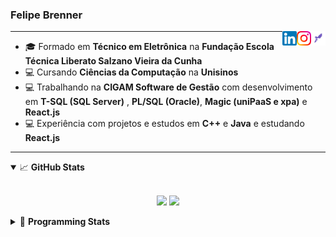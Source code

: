 <h3>Felipe Brenner</h3>

<a href="https://app.rocketseat.com.br/me/felipe-de-oliveira-brenner-conta-ignite" target="_blank" rel="nofollow"><img align="right" width="23rem" src="./assets/rocketseat.png" alt="Rocketseat: @felipe-de-oliveira-brenner-conta-ignite"/></a>
<a href="https://www.instagram.com/felipeobrenner/" target="_blank" rel="nofollow"><img align="right" width="23rem" src="./assets/instagram.png" alt="Instagram: @felipeobrenner"/></a>
<a href="https://www.linkedin.com/in/felipe-de-oliveira-brenner/" target="_blank" rel="nofollow"><img align="right" width="23rem" src="./assets/linkedin.png" alt="LinkedIn: @felipe-de-oliveira-brenner"/></a>

---

- 🎓 Formado em **Técnico em Eletrônica** na **Fundação Escola Técnica Liberato Salzano Vieira da Cunha**
- 💻 Cursando **Ciências da Computação** na **Unisinos**
- 💻 Trabalhando na **CIGAM Software de Gestão** com desenvolvimento em **T-SQL (SQL Server)** , **PL/SQL (Oracle)**, **Magic (uniPaaS e xpa)** e **React.js**
- 💻 Experiência com projetos e estudos em **C++** e **Java** e estudando **React.js**

---

<details open>
  <summary>📈 <b>GitHub Stats</b></summary>
  <br>
  <p align="center">
  <img src="https://github-readme-stats.vercel.app/api?username=felipebrenner&show_icons=true&theme=dark"/>
  <img src="https://github-readme-stats.vercel.app/api/top-langs/?username=felipebrenner&layout=compact&theme=dark">
  </p>

</details>

<details>
  <summary>🤖 <b>Programming Stats</b></summary>
  <br/>

  <!--START_SECTION:waka-->
**🐱 My GitHub Data** 

> 🏆 519 Contributions in the Year 2021
 > 
> 📦 128.3 kB Used in GitHub's Storage 
 > 
> 🚫 Not Opted to Hire
 > 
> 📜 21 Public Repositories 
 > 
> 🔑 0 Private Repositories  
 > 
**I'm a Night 🦉** 

```text
🌞 Morning    41 commits     ██░░░░░░░░░░░░░░░░░░░░░░░   8.15% 
🌆 Daytime    128 commits    ██████░░░░░░░░░░░░░░░░░░░   25.45% 
🌃 Evening    311 commits    ███████████████░░░░░░░░░░   61.83% 
🌙 Night      23 commits     █░░░░░░░░░░░░░░░░░░░░░░░░   4.57%

```
📅 **I'm Most Productive on Sunday** 

```text
Monday       77 commits     ███░░░░░░░░░░░░░░░░░░░░░░   15.31% 
Tuesday      109 commits    █████░░░░░░░░░░░░░░░░░░░░   21.67% 
Wednesday    55 commits     ██░░░░░░░░░░░░░░░░░░░░░░░   10.93% 
Thursday     51 commits     ██░░░░░░░░░░░░░░░░░░░░░░░   10.14% 
Friday       27 commits     █░░░░░░░░░░░░░░░░░░░░░░░░   5.37% 
Saturday     63 commits     ███░░░░░░░░░░░░░░░░░░░░░░   12.52% 
Sunday       121 commits    ██████░░░░░░░░░░░░░░░░░░░   24.06%

```


📊 **This Week I Spent My Time On** 

```text
💬 Programming Languages: 
JSX                      6 hrs 42 mins       █████████████░░░░░░░░░░░░   53.76% 
JSON                     2 hrs 45 mins       █████░░░░░░░░░░░░░░░░░░░░   22.09% 
JavaScript               1 hr 43 mins        ███░░░░░░░░░░░░░░░░░░░░░░   13.89% 
Markdown                 59 mins             ██░░░░░░░░░░░░░░░░░░░░░░░   7.9% 
Bash                     16 mins             ░░░░░░░░░░░░░░░░░░░░░░░░░   2.26%

🔥 Editors: 
VS Code                  12 hrs 28 mins      █████████████████████████   100.0%

🐱‍💻 Projects: 
www_CGFrontEnd           9 hrs 54 mins       ███████████████████░░░░░░   79.42% 
barcode-qrcode-reader    1 hr 43 mins        ███░░░░░░░░░░░░░░░░░░░░░░   13.84% 
www_CGFrontTemplate      49 mins             █░░░░░░░░░░░░░░░░░░░░░░░░   6.63% 
Unknown Project          0 secs              ░░░░░░░░░░░░░░░░░░░░░░░░░   0.11%

💻 Operating System: 
Linux                    11 hrs 38 mins      ███████████████████████░░   93.33% 
Windows                  49 mins             █░░░░░░░░░░░░░░░░░░░░░░░░   6.67%

```

**I Mostly Code in TypeScript** 

```text
TypeScript               8 repos             ██████████░░░░░░░░░░░░░░░   40.0% 
Java                     3 repos             ███░░░░░░░░░░░░░░░░░░░░░░   15.0% 
CSS                      2 repos             ██░░░░░░░░░░░░░░░░░░░░░░░   10.0% 
JavaScript               2 repos             ██░░░░░░░░░░░░░░░░░░░░░░░   10.0% 
Assembly                 1 repo              █░░░░░░░░░░░░░░░░░░░░░░░░   5.0%

```



 Last Updated on 04/11/2021
<!--END_SECTION:waka-->
</details>
